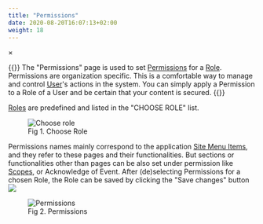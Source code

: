 ```yaml
---
title: "Permissions"
date: 2020-08-20T16:07:13+02:00
weight: 18
---
```


<!-- The Modal -->
<div id="myModal" class="modal">
  <span class="close">&times;</span>
  <img class="modal-content" id="img01">
  <div id="caption"></div>
</div>

{{<lead>}}
The "Permissions" page is used to set [Permissions](/glossary#permission) for a [Role](/glossary#role). Permissions are organization specific. This is a comfortable way to manage and control [User](/glossary#user)'s actions in the system. You can simply apply a Permission to a Role of a User and be certain that your content is secured.
{{</lead>}}

[Roles](/glossary#role) are predefined and listed in the "CHOOSE ROLE" list.
<figure class="image_container">
    <img class="center_image myImg" onClick="reply_click(this)"  id="choose_role_list" src="/choose_role_list.png" alt="Choose role">
    <figcaption>Fig 1. Choose Role</figcaption>
</figure>

Permissions names mainly correspond to the application [Site Menu Items](/glossary#site-menu-items), and they refer to these pages and their functionalities. But sections or functionalities other than pages can be also set under permission like [Scopes](/glossary#scope), or Acknowledge of Event. After (de)selecting Permissions for a chosen Role, the Role can be saved by clicking the "Save changes" button <img src="/save_changes_button.png" >

<figure class="image_container">
    <img class="center_image myImg" onClick="reply_click(this)"  id="permissions" src="/permissions.png" alt="Permissions">
    <figcaption>Fig 2. Permissions</figcaption>
</figure>

<script>
// Get the modal
var modal = document.getElementById("myModal");

var modalImg = document.getElementById("img01");
var captionText = document.getElementById("caption");
function reply_click(img)
{
    modal.style.display = "block";
    modalImg.src = img.src;
    captionText.innerHTML = img.alt;
}

modal.onclick = function() { 
  modal.style.display = "none";
}

document.addEventListener('keyup', function(e) {
    if (e.keyCode == 27) {
        modal.style.display = "none";
    }
});
</script>